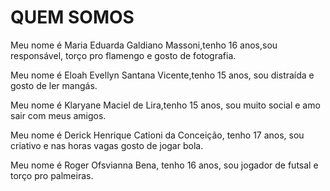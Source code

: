# QUEM SOMOS



Meu nome é Maria Eduarda Galdiano Massoni,tenho 16 anos,sou responsável, torço pro flamengo e gosto de fotografia.

Meu nome é Eloah Evellyn Santana Vicente,tenho 15 anos, sou distraída e gosto de ler mangás.

Meu nome é Klaryane Maciel de Lira,tenho 15 anos, sou muito social e amo sair com meus amigos.

Meu nome é Derick Henrique Cationi da Conceição, tenho 17 anos, sou criativo e nas horas vagas gosto de jogar bola.

Meu nome é Roger Ofsvianna Bena, tenho 16 anos, sou jogador de futsal e torço pro palmeiras. 
